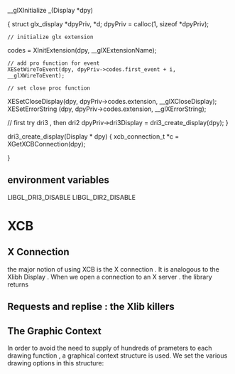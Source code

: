 


__glXInitialize _(Display *dpy)

{
   struct glx_display *dpyPriv, *d;
   dpyPriv = calloc(1, sizeof *dpyPriv);

    // initialize glx extension
   codes = XInitExtension(dpy, __glXExtensionName);

    // add pro function for event
    XESetWireToEvent(dpy, dpyPriv->codes.first_event + i, __glXWireToEvent);

    // set close proc function 
   XESetCloseDisplay(dpy, dpyPriv->codes.extension, __glXCloseDisplay);
   XESetErrorString (dpy, dpyPriv->codes.extension, __glXErrorString);
   
   // first try dri3  , then dri2 
   dpyPriv->dri3Display = dri3_create_display(dpy);
}



dri3_create_display(Display * dpy)
{
   xcb_connection_t                     *c = XGetXCBConnection(dpy);

}


## environment variables

LIBGL_DRI3_DISABLE
LIBGL_DIR2_DISABLE

# XCB 

## X Connection 
the major notion of using XCB  is the X  connection . It is analogous to the Xlibh Display . When we open a connection to an X server . the library 
returns 

## Requests and replise : the Xlib killers

## The Graphic Context 

In order to avoid the need to supply of hundreds of prameters to each drawing function , a graphical context structure is used.  We set the various drawing options in this structure:


